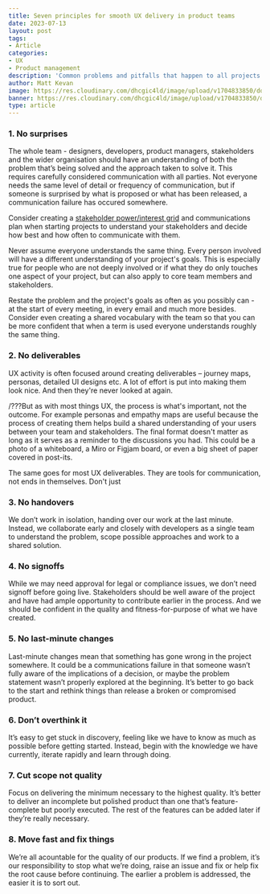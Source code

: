 ```yaml
---
title: Seven principles for smooth UX delivery in product teams
date: 2023-07-13
layout: post
tags:
- Article
categories:
- UX
- Product management
description: 'Common problems and pitfalls that happen to all projects and ways to avoid them.'
author: Matt Kevan
image: https://res.cloudinary.com/dhcgic4ld/image/upload/v1704833850/download-1_kwkvqk.png
banner: https://res.cloudinary.com/dhcgic4ld/image/upload/v1704833850/download-1_kwkvqk.png
type: article
---
```


### 1. No surprises

The whole team - designers, developers, product managers, stakeholders and the wider organisation should have an understanding of both the problem that’s being solved and the approach taken to solve it. This requires carefully considered communication with all parties. Not everyone needs the same level of detail or frequency of communication, but if someone is surprised by what is proposed or what has been released, a communication failure has occured somewhere. 

Consider creating a [stakeholder power/interest grid](https://en.wikipedia.org/wiki/Stakeholder_analysis) and communications plan when starting projects to understand your stakeholders and decide how best and how often to communicate with them.

Never assume everyone understands the same thing. Every person involved will have a different understanding of your project's goals. This is especially true for people who are not deeply involved or if what they do only touches one aspect of your project, but can also apply to core team members and stakeholders. 

Restate the problem and the project's goals as often as you possibly can - at the start of every meeting, in every email and much more besides. Consider even creating a shared vocabulary with the team so that you can be more confident that when a term is used everyone understands roughly the same thing.

### 2. No deliverables

UX activity is often focused around creating deliverables – journey maps, personas, detailed UI designs etc. A lot of effort is put into making them look nice. And then they're never looked at again.

/???But as with most things UX, the process is what's important, not the outcome. For example personas and empathy maps are useful because the process of creating them helps build a shared understanding of your users between your team and stakeholders. The final format doesn't matter as long as it serves as a reminder to the discussions you had. This could be a photo of a whiteboard, a Miro or Figjam board, or even a big sheet of paper covered in post-its.

The same goes for most UX deliverables. They are tools for communication, not ends in themselves. Don't just 
### 3. No handovers

We don’t work in isolation, handing over our work at the last minute. Instead, we collaborate early and closely with developers as a single team to understand the problem, scope possible approaches and work to a shared solution.

### 4. No signoffs

While we may need approval for legal or compliance issues, we don’t need signoff before going live. Stakeholders should be well aware of the project and have had ample opportunity to contribute earlier in the process. And we should be confident in the quality and fitness-for-purpose of what we have created.

### 5. No last-minute changes

Last-minute changes mean that something has gone wrong in the project somewhere. It could be a communications failure in that someone wasn’t fully aware of the implications of a decision, or maybe the problem statement wasn’t properly explored at the beginning. It’s better to go back to the start and rethink things than release a broken or compromised product.

### 6. Don’t overthink it

It’s easy to get stuck in discovery, feeling like we have to know as much as possible before getting started. Instead, begin with the knowledge we have currently, iterate rapidly and learn through doing.

### 7. Cut scope not quality

Focus on delivering the minimum necessary to the highest quality. It’s better to deliver an incomplete but polished product than one that’s feature-complete but poorly executed. The rest of the features can be added later if they’re really necessary.

### 8. Move fast and fix things

We’re all acountable for the quality of our products. If we find a problem, it’s our responsibility to stop what we’re doing, raise an issue and fix or help fix the root cause before continuing. The earlier a problem is addressed, the easier it is to sort out.